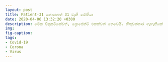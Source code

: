 ```yaml
---
layout: post
title: Patient-31 නොහොත් 31 වැනි රෝගියා
date: 2020-04-06 13:32:20 +0300
description: මේක චිත්‍රපටියක්වත්, ප්‍රොජෙක්ට් එකක්වත් නෙවෙයි. හිතුවක්කාර ගැහැනියක් මුළු රටක්ම මූසල කරපු කතන්තරයක් තමයි Patient 31 කියන්නේ.
img:
fig-caption:
tags:
- Covid-19
- Corona
- Virus
---
```


